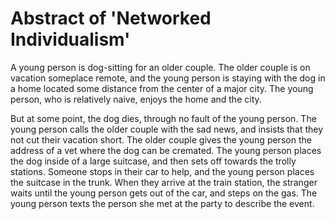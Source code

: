 # Abstract of 'Networked Individualism'

A young person is dog-sitting for an older couple.  The older couple is on
vacation someplace remote, and the young person is staying with the dog in a
home located some distance from the center of a major city.  The young person,
who is relatively naive, enjoys the home and the city.

But at some point, the dog dies, through no fault of the young person.  The
young person calls the older couple with the sad news, and insists that they not
cut their vacation short.  The older couple gives the young person the address
of a vet where the dog can be cremated.  The young person places the dog inside
of a large suitcase, and then sets off towards the trolly stations. Someone
stops in their car to help, and the young person places the suitcase in the
trunk. When they arrive at the train station, the stranger waits until the young
person gets out of the car, and steps on the gas. The young person texts the
person she met at the party to describe the event.
